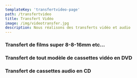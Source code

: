 ```yaml
---
templateKey: 'transfertvideo-page'
path: /transfertvideo
title: Transfert Vidéo
image: /img/videotransfer.jpg
description: Nous réalisons des transferts vidéo et audio
---
```

### Transfert de films super 8-8-16mm etc...

### Transfert de tout modèle de cassettes vidéo en DVD

### Transfert de cassettes audio en CD
